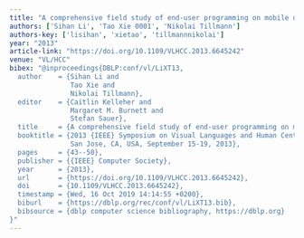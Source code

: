 ```yaml
---
title: "A comprehensive field study of end-user programming on mobile devices"
authors: ['Sihan Li', 'Tao Xie 0001', 'Nikolai Tillmann']
authors-key: ['lisihan', 'xietao', 'tillmannnikolai']
year: "2013"
article-link: "https://doi.org/10.1109/VLHCC.2013.6645242"
venue: "VL/HCC"
bibex: "@inproceedings{DBLP:conf/vl/LiXT13,
  author    = {Sihan Li and
               Tao Xie and
               Nikolai Tillmann},
  editor    = {Caitlin Kelleher and
               Margaret M. Burnett and
               Stefan Sauer},
  title     = {A comprehensive field study of end-user programming on mobile devices},
  booktitle = {2013 {IEEE} Symposium on Visual Languages and Human Centric Computing,
               San Jose, CA, USA, September 15-19, 2013},
  pages     = {43--50},
  publisher = {{IEEE} Computer Society},
  year      = {2013},
  url       = {https://doi.org/10.1109/VLHCC.2013.6645242},
  doi       = {10.1109/VLHCC.2013.6645242},
  timestamp = {Wed, 16 Oct 2019 14:14:55 +0200},
  biburl    = {https://dblp.org/rec/conf/vl/LiXT13.bib},
  bibsource = {dblp computer science bibliography, https://dblp.org}
}"
---
```

